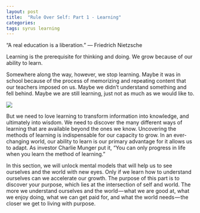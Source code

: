 ```yaml
---
layout: post
title:  "Rule Over Self: Part 1 - Learning"
categories: 
tags: syrus learning
---
```


“A real education is a liberation.”
— Friedrich Nietzsche

Learning is the prerequisite for thinking and doing. We grow because of our ability to learn.

Somewhere along the way, however, we stop learning. Maybe it was in school because of the process of memorizing and repeating content that our teachers imposed on us. Maybe we didn’t understand something and fell behind. Maybe we are still learning, just not as much as we would like to.

<img src="http://note.link.com.de/media/learning.jpg" />

But we need to love learning to transform information into knowledge, and ultimately into wisdom. We need to discover the many different ways of learning that are available beyond the ones we know. Uncovering the methods of learning is indispensable for our capacity to grow. In an ever-changing world, our ability to learn is our primary advantage for it allows us to adapt. As investor Charlie Munger put it, “You can only progress in life when you learn the method of learning.”

In this section, we will unlock mental models that will help us to see ourselves and the world with new eyes. Only if we learn how to understand ourselves can we accelerate our growth. The purpose of this part is to discover your purpose, which lies at the intersection of self and world. The more we understand ourselves and the world — what we are good at, what we enjoy doing, what we can get paid for, and what the world needs — the closer we get to living with purpose.